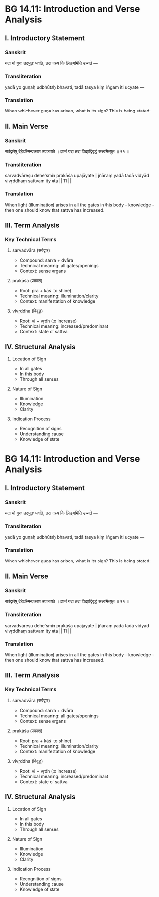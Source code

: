 # BG 14.11: Introduction and Verse Analysis

## I. Introductory Statement

### Sanskrit
यदा यो गुणः उद्भूतः भवति, तदा तस्य किं लिङ्गमिति उच्यते —

### Transliteration
yadā yo guṇaḥ udbhūtaḥ bhavati, tadā tasya kiṃ liṅgam iti ucyate —

### Translation
When whichever guṇa has arisen, what is its sign? This is being stated:

## II. Main Verse

### Sanskrit
सर्वद्वारेषु देहेऽस्मिन्प्रकाश उपजायते ।
ज्ञानं यदा तदा विद्याद्विवृद्धं सत्त्वमित्युत ॥ ११ ॥

### Transliteration
sarvadvāreṣu dehe'smin prakāśa upajāyate |
jñānaṃ yadā tadā vidyād vivṛddhaṃ sattvam ity uta || 11 ||

### Translation
When light (illumination) arises in all the gates in this body - knowledge - then one should know that sattva has increased.

## III. Term Analysis

### Key Technical Terms
1. sarvadvāra (सर्वद्वार)
   - Compound: sarva + dvāra
   - Technical meaning: all gates/openings
   - Context: sense organs

2. prakāśa (प्रकाश)
   - Root: pra + kāś (to shine)
   - Technical meaning: illumination/clarity
   - Context: manifestation of knowledge

3. vivṛddha (विवृद्ध)
   - Root: vi + vṛdh (to increase)
   - Technical meaning: increased/predominant
   - Context: state of sattva

## IV. Structural Analysis

1. Location of Sign
   - In all gates
   - In this body
   - Through all senses

2. Nature of Sign
   - Illumination
   - Knowledge
   - Clarity

3. Indication Process
   - Recognition of signs
   - Understanding cause
   - Knowledge of state
# BG 14.11: Introduction and Verse Analysis

## I. Introductory Statement

### Sanskrit
यदा यो गुणः उद्भूतः भवति, तदा तस्य किं लिङ्गमिति उच्यते —

### Transliteration
yadā yo guṇaḥ udbhūtaḥ bhavati, tadā tasya kiṃ liṅgam iti ucyate —

### Translation
When whichever guṇa has arisen, what is its sign? This is being stated:

## II. Main Verse

### Sanskrit
सर्वद्वारेषु देहेऽस्मिन्प्रकाश उपजायते ।
ज्ञानं यदा तदा विद्याद्विवृद्धं सत्त्वमित्युत ॥ ११ ॥

### Transliteration
sarvadvāreṣu dehe'smin prakāśa upajāyate |
jñānaṃ yadā tadā vidyād vivṛddhaṃ sattvam ity uta || 11 ||

### Translation
When light (illumination) arises in all the gates in this body - knowledge - then one should know that sattva has increased.

## III. Term Analysis

### Key Technical Terms
1. sarvadvāra (सर्वद्वार)
   - Compound: sarva + dvāra
   - Technical meaning: all gates/openings
   - Context: sense organs

2. prakāśa (प्रकाश)
   - Root: pra + kāś (to shine)
   - Technical meaning: illumination/clarity
   - Context: manifestation of knowledge

3. vivṛddha (विवृद्ध)
   - Root: vi + vṛdh (to increase)
   - Technical meaning: increased/predominant
   - Context: state of sattva

## IV. Structural Analysis

1. Location of Sign
   - In all gates
   - In this body
   - Through all senses

2. Nature of Sign
   - Illumination
   - Knowledge
   - Clarity

3. Indication Process
   - Recognition of signs
   - Understanding cause
   - Knowledge of state
